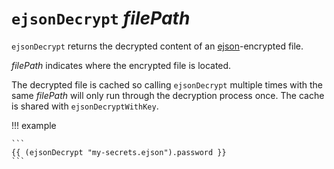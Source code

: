 # `ejsonDecrypt` *filePath*

`ejsonDecrypt` returns the decrypted content of an
[ejson](https://github.com/Shopify/ejson)-encrypted file.

*filePath* indicates where the encrypted file is located.

The decrypted file is cached so calling `ejsonDecrypt` multiple
times with the same *filePath* will only run through the decryption
process once. The cache is shared with `ejsonDecryptWithKey`.

!!! example

    ```
    {{ (ejsonDecrypt "my-secrets.ejson").password }}
    ```
